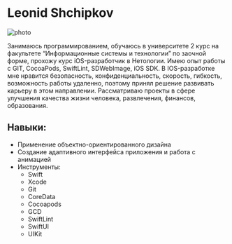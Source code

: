 # Leonid Shchipkov 

![photo](<img src="img/photo.jpg" width="400" height="400">)

Занимаюсь программированием, обучаюсь в университете 2 курс на факультете 
“Информационные системы и технологии” по заочной форме, прохожу курс 
iOS-разработчик в Нетологии. Имею опыт работы с GIT, CocoaPods, SwiftLint, 
SDWebImage, iOS SDK.
В IOS-разработке мне нравится безопасность, конфиденциальность, скорость, 
гибкость, возможность работы удаленно, поэтому принял решение развивать 
карьеру в этом направлении. Рассматриваю проекты в сфере улучшения 
качества жизни человека, развлечения, финансов, образования.

## Навыки:
* Применение объектно-ориентированного дизайна
* Создание адаптивного интерфейса приложения и работа с анимацией
* Инструменты:
  * Swift
  * Xcode
  * Git
  * CoreData
  * Cocoapods
  * GCD
  * SwiftLint
  * SwiftUI
  * UIKit

